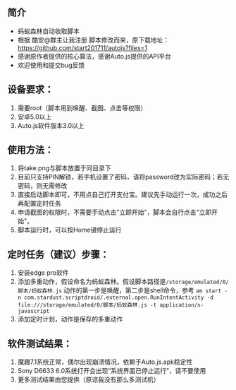## 简介
* 蚂蚁森林自动收取脚本
* 根据 酷安@群主让我注册 脚本修改而来，原下载地址：https://github.com/start201711/autojs?files=1
* 感谢原作者提供的核心算法，感谢Auto.js提供的API平台
* 欢迎使用和提交bug反馈

## 设备要求：
1. 需要root（脚本用到唤醒、截图、点击等权限）
2. 安卓5.0以上
3. Auto.js软件版本3.0以上

## 使用方法：
1. 将take.png与脚本放置于同目录下
2. 目前只支持PIN解锁，若手机设置了密码，请将password改为实际密码；若无密码，则无需修改
3. 直接启动脚本即可，不用点自己打开支付宝。建议先手动运行一次，成功之后再配置定时任务
4. 申请截图的权限时，不需要手动点击"立即开始"，脚本会自行点击"立即开始"。
5. 脚本运行时，可以按Home键停止运行

## 定时任务（建议）步骤：
1. 安装edge pro软件
2. 添加多重动作，假设命名为蚂蚁森林。假设脚本路径是`/storage/emulated/0/脚本/蚂蚁森林.js`
  动作的第一步是唤醒，第二步是shell命令，参考
  `am start -n com.stardust.scriptdroid/.external.open.RunIntentActivity -d file:///storage/emulated/0/脚本/蚂蚁森林.js -t application/x-javascript`
3. 添加定时计划，动作是保存的多重动作

## 软件测试结果：
1. 魔趣7.1系统正常，偶尔出现崩溃情况，依赖于Auto.js.apk稳定性
2. Sony D6633 6.0系统打开会出现“系统界面已停止运行”，请不要使用
3. 更多测试结果由您提供（原谅我没有那么多测试机）